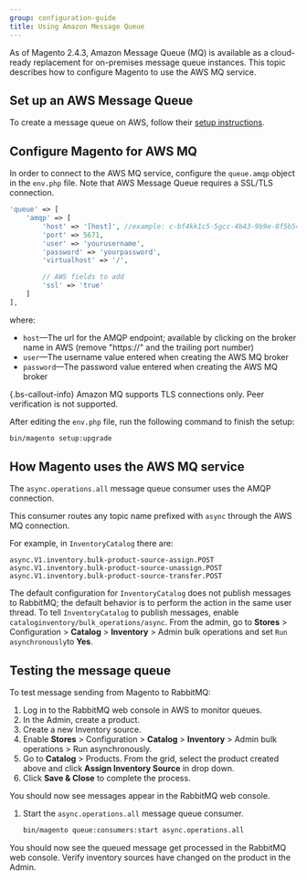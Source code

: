 ```yaml
---
group: configuration-guide
title: Using Amazon Message Queue
---
```


As of Magento 2.4.3, Amazon Message Queue (MQ) is available as a cloud-ready replacement for on-premises message queue instances.
This topic describes how to configure Magento to use the AWS MQ service.

## Set up an AWS Message Queue

To create a message queue on AWS, follow their [setup instructions](https://docs.aws.amazon.com/amazon-mq/latest/developer-guide/amazon-mq-setting-up.html).

## Configure Magento for AWS MQ

In order to connect to the AWS MQ service, configure the `queue.amqp` object in the `env.php` file.
Note that AWS Message Queue requires a SSL/TLS connection.

```php
'queue' => [
    'amqp' => [
        'host' => '[host]', //example: c-bf4kk1c5-5gcc-4b43-9b9e-8f5b54d234.mq.us-west-3.amazonaws.com
        'port' => 5671,
        'user' => 'yourusername',
        'password' => 'yourpassword',
        'virtualhost' => '/',

        // AWS fields to add
        'ssl' => 'true'
    ]
],
```

where:

*  `host`—The url for the AMQP endpoint; available by clicking on the broker name in AWS (remove "https://" and the trailing port number)
*  `user`—The username value entered when creating the AWS MQ broker
*  `password`—The password value entered when creating the AWS MQ broker

{.bs-callout-info}
Amazon MQ supports TLS connections only. Peer verification is not supported.

After editing the `env.php` file, run the following command to finish the setup:

```bash
bin/magento setup:upgrade
```

## How Magento uses the AWS MQ service

The `async.operations.all` message queue consumer uses the AMQP connection.

This consumer routes any topic name prefixed with `async` through the AWS MQ connection.

For example, in `InventoryCatalog` there are:

```text
async.V1.inventory.bulk-product-source-assign.POST
async.V1.inventory.bulk-product-source-unassign.POST
async.V1.inventory.bulk-product-source-transfer.POST
```

The default configuration for `InventoryCatalog` does not publish messages to RabbitMQ; the default behavior is to perform the action in the same user thread. To tell `InventoryCatalog` to publish messages, enable `cataloginventory/bulk_operations/async`. From the admin, go to **Stores** > Configuration > **Catalog** > **Inventory** > Admin bulk operations and set  `Run asynchronously`to **Yes**.

## Testing the message queue

To test message sending from Magento to RabbitMQ:

1. Log in to the RabbitMQ web console in AWS to monitor queues.
1. In the Admin, create a product.
1. Create a new Inventory source.
1. Enable **Stores** > Configuration > **Catalog** > **Inventory** > Admin bulk operations > Run asynchronously.
1. Go to **Catalog** > Products. From the grid, select the product created above and click **Assign Inventory Source** in drop down.
1. Click **Save & Close** to complete the process.

You should now see messages appear in the RabbitMQ web console.

1. Start the `async.operations.all` message queue consumer.

   ```bash
   bin/magento queue:consumers:start async.operations.all
   ```

You should now see the queued message get processed in the RabbitMQ web console.
Verify inventory sources have changed on the product in the Admin.
